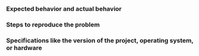 ### Expected behavior and actual behavior

### Steps to reproduce the problem

### Specifications like the version of the project, operating system, or hardware
